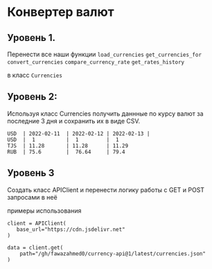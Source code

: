 # Конвертер валют

## Уровень 1.

Перенести все наши функции 
`load_currencies`
`get_currencies_for`
`convert_currencies`
`compare_currency_rate`
`get_rates_history`

в класс `Currencies`
 
## Уровень 2:

Используя класс Currencies получить даннные по курсу валют за последние 3 дня и сохранить их  в виде CSV.
```
USD  | 2022-02-11  | 2022-02-12 | 2022-02-13 |
USD  |  1          |  1         |  1
TJS  | 11.28       | 11.28      | 11.29
RUB  | 75.6        |  76.64     | 79.4   

```

## Уровень 3
Создать класс APIClient и перенести логику работы с GET и POST запросами в неё

примеры использования
```
client = APIClient(
   base_url="https://cdn.jsdelivr.net"
)

data = client.get(
    path="/gh/fawazahmed0/currency-api@1/latest/currencies.json"
)


```
